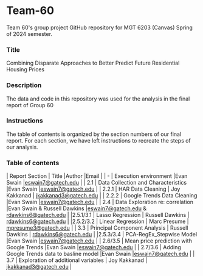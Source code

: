 # Team-60
 Team 60's group project GitHub repository for MGT 6203 (Canvas) Spring of 2024 semester.

### Title
Combining Disparate Approaches to Better Predict Future Residential Housing Prices

### Description
The data and code in this repository was used for the analysis in the final report of Group 60

### Instructions
The table of contents is organized by the section numbers of our final report. For each section, we have left instructions to recreate the steps of our analysis.

### Table of contents
| Report Section | Title                 |Author               |Email                |
| -              | Execution environment |Evan Swain           |eswain7@gatech.edu   |
| 2.1          | Data Collection and Characteristics |Evan Swain           |eswain7@gatech.edu   |
| 2.2.1  | HAR Data Cleaning | Joy Kakkanad | jkakkanad3@gatech.edu |
| 2.2.2 | Google Trends Data Cleaning |Evan Swain           |eswain7@gatech.edu   |
| 2.4 | Data Exploration re: correlation |Evan Swain & Russell Dawkins          |eswain7@gatech.edu & rdawkins6@gatech.edu  |
|2.5.1/3.1 | Lasso Regression | Russell Dawkins | rdawkins6@gatech.edu |
|2.5.2/3.2 | Linear Regression | Marc Presume | mpresume3@gatech.edu |
| 3.3 | Principal Component Analysis | Russell Dawkins | rdawkins6@gatech.edu |
|2.5.3/3.4 | PCA-RegEx_Stepwise Model |Evan Swain           |eswain7@gatech.edu   |
| 2.6/3.5 | Mean price prediction with Google Trends |Evan Swain           |eswain7@gatech.edu   |
| 2.7/3.6 | Adding Google Trends data to basline model |Evan Swain           |eswain7@gatech.edu   |
| 3.7 | Exploration of additional variables | Joy Kakkanad | jkakkanad3@gatech.edu |
